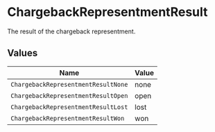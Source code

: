 # ChargebackRepresentmentResult

The result of the chargeback representment.


## Values

| Name                                | Value                               |
| ----------------------------------- | ----------------------------------- |
| `ChargebackRepresentmentResultNone` | none                                |
| `ChargebackRepresentmentResultOpen` | open                                |
| `ChargebackRepresentmentResultLost` | lost                                |
| `ChargebackRepresentmentResultWon`  | won                                 |